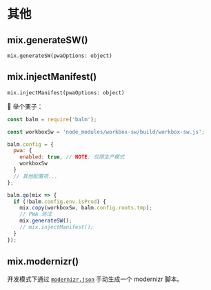 # 其他

## mix.generateSW()

`mix.generateSW(pwaOptions: object)`

## mix.injectManifest()

`mix.injectManifest(pwaOptions: object)`

:chestnut: 举个栗子：

```js
const balm = require('balm');

const workboxSw = 'node_modules/workbox-sw/build/workbox-sw.js';

balm.config = {
  pwa: {
    enabled: true, // NOTE: 仅限生产模式
    workboxSw
  }
  // 其他配置项...
};

balm.go(mix => {
  if (!balm.config.env.isProd) {
    mix.copy(workboxSw, balm.config.roots.tmp);
    // PWA 测试
    mix.generateSW();
    // mix.injectManifest();
  }
});
```

## mix.modernizr()

开发模式下通过 [`modernizr.json`](https://github.com/Modernizr/Modernizr/blob/master/lib/config-all.json) 手动生成一个 modernizr 脚本。
